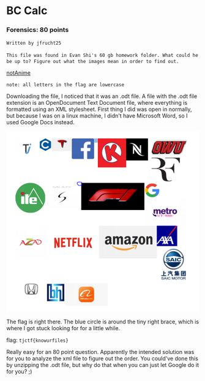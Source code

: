 # BC Calc
### Forensics: 80 points
```
Written by jfrucht25

This file was found in Evan Shi's 60 gb homework folder. What could he be up to? Figure out what the images mean in order to find out.
```
<a href='https://static.tjctf.org/00944da5e375c96c7aad39041063fe6d8186d18249bf90aedca0acddd6ee7c2a_logos.odt'>notAnime</a>
```
note: all letters in the flag are lowercase
```
Downloading the file, I noticed that it was an .odt file. A file with the .odt file extension is an OpenDocument Text Document file, where everything is formatted using an XML stylesheet. First thing I did was open in normally, but because I was on a linux machine, I didn't have Microsoft Word, so I used Google Docs instead.

![](/Images/2019/TJCTF/tjctfbcalc.PNG)

The flag is right there. The blue circle is around the tiny right brace, which is where I got stuck looking for for a little while.

flag: `tjctf{knowurfiles}`

Really easy for an 80 point question. Apparently the intended solution was for you to analyze the xml file to figure out the order. You could've done this by unzipping the .odt file, but why do that when you can just let Google do it for you? ;)
